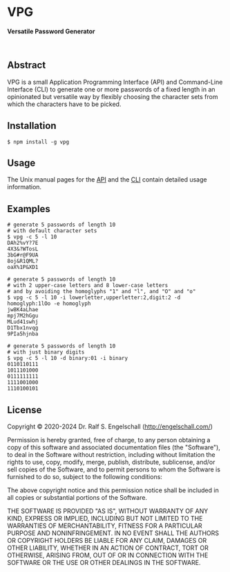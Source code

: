 
VPG
===

**Versatile Password Generator**

<p/>
<img src="https://nodei.co/npm/vpg.png?downloads=true&stars=true" alt=""/>

<p/>
<img src="https://david-dm.org/rse/vpg.png" alt=""/>

Abstract
--------

VPG is a small Application Programming Interface (API) and Command-Line
Interface (CLI) to generate one or more passwords of a fixed length in
an opinionated but versatile way by flexibly choosing the character sets
from which the characters have to be picked.

Installation
------------

```
$ npm install -g vpg
```

Usage
-----

The Unix manual pages for the
[API](https://github.com/rse/vpg/blob/master/vpg-api.md) and the
[CLI](https://github.com/rse/vpg/blob/master/vpg-cli.md) contain
detailed usage information.

Examples
--------

```
# generate 5 passwords of length 10
# with default character sets
$ vpg -c 5 -l 10
DAh2%vY?7E
4X3&?WTosL
3bG#r@F9UA
8oj&R1QML?
oaX%1P&XD1

# generate 5 passwords of length 10
# with 2 upper-case letters and 8 lower-case letters
# and by avoiding the homoglyphs "1" and "l", and "O" and "o"
$ vpg -c 5 -l 10 -i lowerletter,upperletter:2,digit:2 -d homoglyph:1lOo -e homoglyph
jw8K4aLhae
mpj7M2hGgu
MLud41swhj
D1Tbx1nvqg
9PIa5hjnba

# generate 5 passwords of length 10
# with just binary digits
$ vpg -c 5 -l 10 -d binary:01 -i binary
0110110111
1011101000
0111111111
1111001000
1110100101
```

License
-------

Copyright &copy; 2020-2024 Dr. Ralf S. Engelschall (http://engelschall.com/)

Permission is hereby granted, free of charge, to any person obtaining
a copy of this software and associated documentation files (the
"Software"), to deal in the Software without restriction, including
without limitation the rights to use, copy, modify, merge, publish,
distribute, sublicense, and/or sell copies of the Software, and to
permit persons to whom the Software is furnished to do so, subject to
the following conditions:

The above copyright notice and this permission notice shall be included
in all copies or substantial portions of the Software.

THE SOFTWARE IS PROVIDED "AS IS", WITHOUT WARRANTY OF ANY KIND,
EXPRESS OR IMPLIED, INCLUDING BUT NOT LIMITED TO THE WARRANTIES OF
MERCHANTABILITY, FITNESS FOR A PARTICULAR PURPOSE AND NONINFRINGEMENT.
IN NO EVENT SHALL THE AUTHORS OR COPYRIGHT HOLDERS BE LIABLE FOR ANY
CLAIM, DAMAGES OR OTHER LIABILITY, WHETHER IN AN ACTION OF CONTRACT,
TORT OR OTHERWISE, ARISING FROM, OUT OF OR IN CONNECTION WITH THE
SOFTWARE OR THE USE OR OTHER DEALINGS IN THE SOFTWARE.

